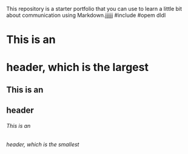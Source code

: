 This repository is a starter portfolio that you can use to learn a little bit about communication using Markdown.jjjjjj
#include #opem dldl
# This is an <h1> header, which is the largest
## This is an <h2> header
###### This is an <h6> header, which is the smallest



